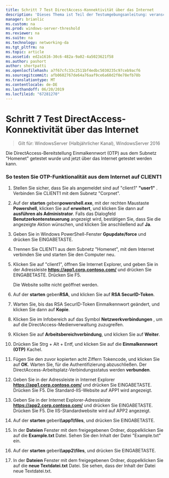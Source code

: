 ```yaml
---
title: Schritt 7 Test DirectAccess-Konnektivität über das Internet
description: 'Dieses Thema ist Teil der Testumgebungsanleitung: veranschaulichen von DirectAccess mit OTP-Authentifizierung und RSA SecurID für Windows Server 2016'
manager: brianlic
ms.custom: na
ms.prod: windows-server-threshold
ms.reviewer: na
ms.suite: na
ms.technology: networking-da
ms.tgt_pltfrm: na
ms.topic: article
ms.assetid: ed2a1616-30c6-482a-9a02-4a5023621f58
ms.author: pashort
author: shortpatti
ms.openlocfilehash: a7f67cfc33c2511bf4edbc5030235c97ceb9acf6
ms.sourcegitcommit: afb0602767de64a76aaf9ce6a60d2f0e78efb78b
ms.translationtype: MT
ms.contentlocale: de-DE
ms.lasthandoff: 06/20/2019
ms.locfileid: "67281270"
---
```

# <a name="step-7-test-directaccess-connectivity-from-the-internet"></a>Schritt 7 Test DirectAccess-Konnektivität über das Internet

>Gilt für: WindowsServer (Halbjährlicher Kanal), WindowsServer 2016

Die DirectAccess-Bereitstellung Einmalkennwort (OTP) aus dem Subnetz "Homenet" getestet wurde und jetzt über das Internet getestet werden kann.  
  
### <a name="to-test-otp-functionality-from-the-internet-on-client1"></a>So testen Sie OTP-Funktionalität aus dem Internet auf CLIENT1  
  
1. Stellen Sie sicher, dass Sie als angemeldet sind auf "client1" **"user1"** . Verbinden Sie CLIENT1 mit dem Subnetz "Corpnet".  
  
2. Auf der **starten** geben**powershell.exe**, mit der rechten Maustaste **Powershell**, klicken Sie auf **erweitert**, und klicken Sie dann auf **ausführen als Administrator**. Falls das Dialogfeld **Benutzerkontensteuerung** angezeigt wird, bestätigen Sie, dass Sie die angezeigte Aktion wünschen, und klicken Sie anschließend auf **Ja**.  
  
3. Geben Sie in Windows PowerShell-Fenster **Gpupdate/force** und drücken Sie EINGABETASTE.  
  
4. Trennen Sie CLIENT1 aus dem Subnetz "Homenet", mit dem Internet verbinden Sie und starten Sie den Computer neu.  
  
5. Klicken Sie auf "client1", öffnen Sie Internet Explorer, und geben Sie in der Adressleiste **https://app1.corp.contoso.com/** und drücken Sie EINGABETASTE. Drücken Sie F5.  
  
   Die Website sollte nicht geöffnet werden.  
  
6. Auf der **starten** geben**RSA**, und klicken Sie auf **RSA SecurID-Token**.  
  
7. Warten Sie, bis das RSA SecurID-Token Einmalkennwort geändert, und klicken Sie dann auf **Kopie**.  
  
8. Klicken Sie im Infobereich auf das Symbol **Netzwerkverbindungen** , um auf die DirectAccess-Medienverwaltung zuzugreifen.  
  
9. Klicken Sie auf **Arbeitsbereichverbindung**, und klicken Sie auf **Weiter**.  
  
10. Drücken Sie Strg + Alt + Entf, und klicken Sie auf die **Einmalkennwort (OTP)** Kachel.  
  
11. Fügen Sie den zuvor kopierten acht Ziffern Tokencode, und klicken Sie auf **OK**. Warten Sie, für die Authentifizierung abzuschließen. Der DirectAccess-Arbeitsplatz-Verbindungsstatus werden **verbunden**.  
  
12. Geben Sie in der Adressleiste in Internet Explorer **https://app1.corp.contoso.com/** und drücken Sie EINGABETASTE. Drücken Sie F5. Die Standard-IIS-Website auf APP1 wird angezeigt.  
  
13. Geben Sie in der Internet Explorer-Adressleiste **https://app2.corp.contoso.com/** und drücken Sie EINGABETASTE. Drücken Sie F5. Die IIS-Standardwebsite wird auf APP2 angezeigt.  
  
14. Auf der **starten** geben<strong>\\\app1\files</strong>, und drücken Sie EINGABETASTE.  
  
15. In der **Dateien** Fenster mit dem freigegebenen Ordner, doppelklicken Sie auf die **Example.txt** Datei. Sehen Sie den Inhalt der Datei "Example.txt" ein.  
  
16. Auf der **starten** geben<strong>\\\app2\files</strong>, und drücken Sie EINGABETASTE.  
  
17. In der **Dateien** Fenster mit dem freigegebenen Ordner, doppelklicken Sie auf die **neue Textdatei.txt** Datei. Sie sehen, dass der Inhalt der Datei neue Textdatei.txt.  
  


